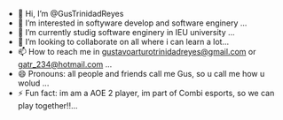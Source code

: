 - 👋 Hi, I’m @GusTrinidadReyes
- 👀 I’m interested in softyware develop and software enginery  ...
- 🌱 I’m currently studig software enginery in IEU university  ...
- 💞️ I’m looking to collaborate on all where i can learn a lot...
- 📫 How to reach me in gustavoarturotrinidadreyes@gmail.com or gatr_234@hotmail.com ...
- 😄 Pronouns: all people and friends call me Gus, so u call me how u wolud ...
- ⚡ Fun fact: im am a AOE 2 player, im part of Combi esports, so we can play together!!...

<!---
GusTrinidadReyes/GusTrinidadReyes is a ✨ special ✨ repository because its `README.md` (this file) appears on your GitHub profile.
You can click the Preview link to take a look at your changes.
--->
